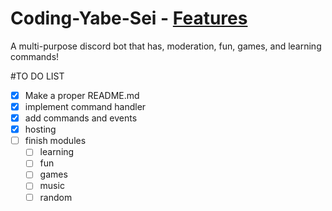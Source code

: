 # Coding-Yabe-Sei - [Features](https://Academy-Of-Animu.github.io/Coding-Yabe-Sei/)
A multi-purpose discord bot that has, moderation, fun, games, and learning commands!

#TO DO LIST

- [x] Make a proper README.md
- [x] implement command handler
- [x] add commands and events
- [x] hosting
- [ ] finish modules
  - [ ] learning
  - [ ] fun
  - [ ] games
  - [ ] music
  - [ ] random
